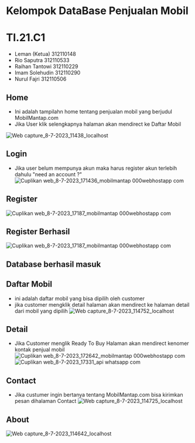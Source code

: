 
# Kelompok DataBase Penjualan Mobil
# TI.21.C1
- Leman (Ketua) 312110148
- Rio Saputra 312110533
- Raihan Tantowi 312110229
- Imam Solehudin 312110290
- Nurul Fajri 312110506

## Home
- Ini adalah tampilahn home tentang penjualan mobil yang berjudul MobilMantap.com
- Jika User klik selengkapnya halaman akan mendirect ke Daftar Mobil

![Web capture_8-7-2023_11438_localhost](https://github.com/CibitungBoys/MobilMantap/assets/92937310/0fe751d6-61c8-4298-bba5-59fd79934800)

## Login
- Jika user belum mempunya akun maka harus register akun terlebih dahulu "need an account ?"
![Cuplikan web_8-7-2023_171436_mobilmantap 000webhostapp com](https://github.com/CibitungBoys/MobilMantap/assets/137902752/ace151e7-9d0f-49d2-b3ef-2cf54cbbaf16)

## Register
![Cuplikan web_8-7-2023_17187_mobilmantap 000webhostapp com](https://github.com/CibitungBoys/MobilMantap/assets/137902752/028f5585-d007-4662-a433-1f7b706917d9)
## Register Berhasil
![Cuplikan web_8-7-2023_17187_mobilmantap 000webhostapp com](https://github.com/CibitungBoys/MobilMantap/assets/137902752/8e61638e-5619-4880-a4a4-e4f243520b40)


## Database berhasil masuk


## Daftar Mobil
- ini adalah daftar mobil yang bisa dipilih oleh customer
- jika customer mengklik detail halaman akan mendirect ke halaman detail dari mobil yang dipilih
![Web capture_8-7-2023_114752_localhost](https://github.com/CibitungBoys/MobilMantap/assets/92937310/d6c774cd-46ca-44dd-80dd-95f05d9a2d19)

## Detail
- Jika Customer menglik Ready To Buy Halaman akan mendirect kenomer kontak penjual mobil
![Cuplikan web_8-7-2023_172642_mobilmantap 000webhostapp com](https://github.com/CibitungBoys/MobilMantap/assets/137902752/16759802-a222-4225-8b48-23617bb0fa59)
![Cuplikan web_8-7-2023_17331_api whatsapp com](https://github.com/CibitungBoys/MobilMantap/assets/137902752/92a555ec-c8a3-4cbf-8124-ed3aa176163e)


## Contact
- Jika custumer ingin bertanya tentang MobilMantap.com bisa kirimkan pesan dihalaman Contact
![Web capture_8-7-2023_114725_localhost](https://github.com/CibitungBoys/MobilMantap/assets/92937310/a24fe318-3d31-4aba-8f2d-170cfb209324)

## About
![Web capture_8-7-2023_114642_localhost](https://github.com/CibitungBoys/MobilMantap/assets/92937310/9604d5e5-dd7c-478d-b0c1-ad738130dea2)


